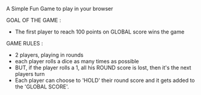 A Simple Fun Game to play in your browser

GOAL OF THE GAME : 

- The first player to reach 100 points on GLOBAL score wins the game

GAME RULES :

- 2 players, playing in rounds
- each player rolls a dice as many times as possible
- BUT, if the player rolls a 1, all his ROUND score is lost, then it's the next players turn
- Each player can choose to 'HOLD' their round score and it gets added to the 'GLOBAL SCORE'.

